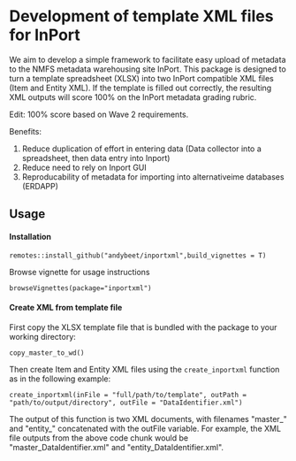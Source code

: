 # Development of template XML files for InPort

We aim to develop a simple framework to facilitate easy upload of metadata to the NMFS metadata warehousing site InPort.
This package is designed to turn a template spreadsheet (XLSX) into two InPort compatible XML files (Item and Entity XML). If
the template is filled out correctly, the resulting XML outputs will score 100% on the InPort metadata grading rubric. 

Edit: 100% score based on Wave 2 requirements.

Benefits:

1.  Reduce duplication of effort in entering data (Data collector into a spreadsheet, then data entry into Inport)
2.  Reduce need to rely on Inport GUI
3.  Reproducability of metadata for importing into alternativeime databases (ERDAPP)

## Usage

#### Installation

`remotes::install_github("andybeet/inportxml",build_vignettes = T)`

Browse vignette for usage instructions


`browseVignettes(package="inportxml")`


#### Create XML from template file

First copy the XLSX template file that is bundled with the package to your working directory:

`copy_master_to_wd()`

Then create Item and Entity XML files using the `create_inportxml` function as in the following example:

`create_inportxml(inFile = "full/path/to/template", outPath = "path/to/output/directory", outFile = "DataIdentifier.xml")`

The output of this function is two XML documents, with filenames "master_" and "entity_" concatenated with the outFile variable. For
example, the XML file outputs from the above code chunk would be "master_DataIdentifier.xml" and "entity_DataIdentifier.xml".
